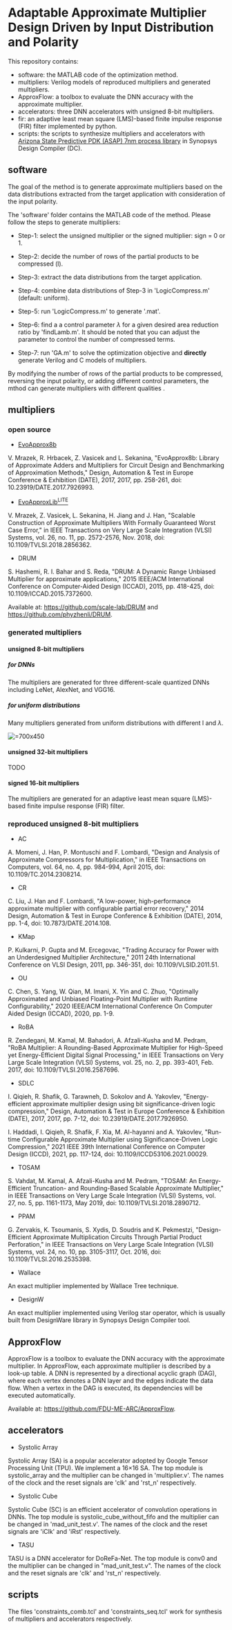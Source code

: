 # Adaptable Approximate Multiplier Design Driven by Input Distribution and Polarity

This repository contains:
- software: the MATLAB code of the optimization method.
- multipliers: Verilog models of reproduced multipliers and generated multipliers.
- ApproxFlow: a toolbox to evaluate the DNN accuracy with the approximate multiplier.
- accelerators: three DNN accelerators with unsigned 8-bit multipliers.
- fir: an adaptive least mean square (LMS)-based finite impulse response (FIR) filter implemented by python.
- scripts: the scripts to synthesize multipliers and accelerators with [Arizona State Predictive PDK (ASAP) 7nm process library](https://github.com/The-OpenROAD-Project/asap7) in Synopsys Design Compiler (DC).

## software

The goal of the method is to generate approximate multipliers based on the data distributions extracted from the target application with consideration of the input polarity.

The 'software' folder contains the MATLAB code of the method. Please follow the steps to generate multipliers:

- Step-1: select the unsigned multiplier or the signed multiplier: sign = 0 or 1.

- Step-2: decide the number of rows of the partial products to be compressed (l).

- Step-3: extract the data distributions from the target application.

- Step-4: combine data distributions of Step-3 in 'LogicCompress.m' (default: uniform).

- Step-5: run 'LogicCompress.m' to generate '.mat'.

- Step-6: find a a control parameter $\lambda$ for a given desired area reduction ratio by 'findLamb.m'. It should be noted that you can adjust the parameter to control the number of compressed terms.

- Step-7: run 'GA.m' to solve the optimization objective and **directly** generate Verilog and C models of multipliers.

By modifying the number of rows of the partial products to be compressed, reversing the input polarity, or adding different control parameters, the mthod can generate multipliers with different qualities .

## multipliers

<!--- The Verilog models of reproduced multipliers and generated multipliers are provided. -->

### open source

- [EvoApprox8b](http://www.fit.vutbr.cz/research/groups/ehw/approxlib/)

<!--- [EvoApprox8b](http://www.fit.vutbr.cz/research/groups/ehw/approxlib/) is a library that contains 500 Pareto optimal 8-bit approximate multipliers evolved by a multi-objective Cartesian Genetic Programming (CGP). The library provides Verilog, Matlab, and C models of all approximate circuits. -->
[//]: # (In addition to standard circuit parameters, circuit error is given for seven different error metrics.)

V. Mrazek, R. Hrbacek, Z. Vasicek and L. Sekanina, "EvoApprox8b:  Library of Approximate Adders and Multipliers for Circuit Design and Benchmarking of Approximation Methods," Design, Automation & Test in Europe Conference & Exhibition (DATE), 2017, 2017, pp. 258-261, doi: 10.23919/DATE.2017.7926993.

- [EvoApproxLib<sup>LITE</sup>](https://ehw.fit.vutbr.cz/evoapproxlib/)

<!--- [EvoApproxLib<sup>LITE</sup>](https://ehw.fit.vutbr.cz/evoapproxlib/) is a lightweight library of approximate circuits with formally guaranteed error parameters based on [EvoApprox8b](http://www.fit.vutbr.cz/research/groups/ehw/approxlib/). Hardware as well as software models are provided for each circuit. -->

V. Mrazek, Z. Vasicek, L. Sekanina, H. Jiang and J. Han, "Scalable Construction of Approximate Multipliers With Formally Guaranteed Worst Case Error," in IEEE Transactions on Very Large Scale Integration (VLSI) Systems, vol. 26, no. 11, pp. 2572-2576, Nov. 2018, doi: 10.1109/TVLSI.2018.2856362.

- DRUM

S. Hashemi, R. I. Bahar and S. Reda, "DRUM: A Dynamic Range Unbiased Multiplier for approximate applications," 2015 IEEE/ACM International Conference on Computer-Aided Design (ICCAD), 2015, pp. 418-425, doi: 10.1109/ICCAD.2015.7372600.

Available at: https://github.com/scale-lab/DRUM and https://github.com/phyzhenli/DRUM.

### generated multipliers

#### unsigned 8-bit multipliers

##### for DNNs
The multipliers are generated for three different-scale quantized DNNs including LeNet, AlexNet, and VGG16.

##### for uniform distributions
Many multipliers generated from uniform distributions with different l and $\lambda$.

![](figs/PDA_MAE.png "=700x450")

#### unsigned 32-bit multipliers

TODO

#### signed 16-bit multipliers

The multipliers are generated for an adaptive least mean square (LMS)-based finite impulse response (FIR) filter.

### reproduced unsigned 8-bit multipliers

- AC

<!--- AC is a multiplier with two approximate 4-2 compressors. -->

A. Momeni, J. Han, P. Montuschi and F. Lombardi, "Design and Analysis of Approximate Compressors for Multiplication," in IEEE Transactions on Computers, vol. 64, no. 4, pp. 984-994, April 2015, doi: 10.1109/TC.2014.2308214.

- CR

<!--- CR leverages a newly-designed approximate adder that limits its carry propagation to the nearest neighbors for fast partial product accumulation. Different levels of accuracy can be achieved through a configurable error recovery by using different numbers of most significant bits (MSBs) for error reduction. -->

C. Liu, J. Han and F. Lombardi, "A low-power, high-performance approximate multiplier with configurable partial error recovery," 2014 Design, Automation & Test in Europe Conference & Exhibition (DATE), 2014, pp. 1-4, doi: 10.7873/DATE.2014.108.

- KMap

<!--- KMap is a multiplier architecture with tunable error characteristics, that leverages a modified inaccurate 2×2 building block. -->

P. Kulkarni, P. Gupta and M. Ercegovac, "Trading Accuracy for Power with an Underdesigned Multiplier Architecture," 2011 24th International Conference on VLSI Design, 2011, pp. 346-351, doi: 10.1109/VLSID.2011.51.

- OU

<!--- OU is an approximate and unbiased floating-point multiplier, which is mathematically proved optimal in terms of square error for the given bases of the space {1, x, y, x<sub>2</sub>, y<sub>2</sub>}. We use the method to generate integer multipliers. -->

C. Chen, S. Yang, W. Qian, M. Imani, X. Yin and C. Zhuo, "Optimally Approximated and Unbiased Floating-Point Multiplier with Runtime Configurability," 2020 IEEE/ACM International Conference On Computer Aided Design (ICCAD), 2020, pp. 1-9.

- RoBA

<!--- RoBA is a multiplier that rounds the operands to the nearest exponent of two. -->

R. Zendegani, M. Kamal, M. Bahadori, A. Afzali-Kusha and M. Pedram, "RoBA Multiplier: A Rounding-Based Approximate Multiplier for High-Speed yet Energy-Efficient Digital Signal Processing," in IEEE Transactions on Very Large Scale Integration (VLSI) Systems, vol. 25, no. 2, pp. 393-401, Feb. 2017, doi: 10.1109/TVLSI.2016.2587696.

- SDLC

<!--- SDLC is an energy-efficient approximate multiplier design using a significance-driven logic compression approach. Fundamental to this approach is an algorithmic and configurable lossy compression of the partial product rows based on their progressive bit significance. -->

I. Qiqieh, R. Shafik, G. Tarawneh, D. Sokolov and A. Yakovlev, "Energy-efficient approximate multiplier design using bit significance-driven logic compression," Design, Automation & Test in Europe Conference & Exhibition (DATE), 2017, 2017, pp. 7-12, doi: 10.23919/DATE.2017.7926950.

I. Haddadi, I. Qiqieh, R. Shafik, F. Xia, M. Al-hayanni and A. Yakovlev, "Run-time Configurable Approximate Multiplier using Significance-Driven Logic Compression," 2021 IEEE 39th International Conference on Computer Design (ICCD), 2021, pp. 117-124, doi: 10.1109/ICCD53106.2021.00029.

- TOSAM

S. Vahdat, M. Kamal, A. Afzali-Kusha and M. Pedram, "TOSAM: An Energy-Efficient Truncation- and Rounding-Based Scalable Approximate Multiplier," in IEEE Transactions on Very Large Scale Integration (VLSI) Systems, vol. 27, no. 5, pp. 1161-1173, May 2019, doi: 10.1109/TVLSI.2018.2890712.

- PPAM

G. Zervakis, K. Tsoumanis, S. Xydis, D. Soudris and K. Pekmestzi, "Design-Efficient Approximate Multiplication Circuits Through Partial Product Perforation," in IEEE Transactions on Very Large Scale Integration (VLSI) Systems, vol. 24, no. 10, pp. 3105-3117, Oct. 2016, doi: 10.1109/TVLSI.2016.2535398.

- Wallace

An exact multiplier implemented by Wallace Tree technique.

- DesignW

An exact multiplier implemented using Verilog star operator, which is usually built from DesignWare library in Synopsys Design Compiler tool.


## ApproxFlow

ApproxFlow is a toolbox to evaluate the DNN accuracy with the approximate multiplier. In ApproxFlow, each approximate multiplier is described by a look-up table. A DNN is represented by a directional acyclic graph (DAG), where each vertex denotes a DNN layer and the edges indicate the data flow. When a vertex in the DAG is executed, its dependencies will be executed automatically.

Available at: https://github.com/FDU-ME-ARC/ApproxFlow.

## accelerators

- Systolic Array

Systolic Array (SA) is a popular accelerator adopted by Google Tensor Processing Unit (TPU). We implement a 16×16 SA. The top module is systolic_array and the multiplier can be changed in 'multiplier.v'. The names of the clock and the reset signals are 'clk' and 'rst_n' respectively.

<!--- N. Jouppi, C. Young, N. Patil and D. Patterson, "Motivation for and Evaluation of the First Tensor Processing Unit," in IEEE Micro, vol. 38, no. 3, pp. 10-19, May./Jun. 2018, doi: 10.1109/MM.2018.032271057. -->

- Systolic Cube

Systolic Cube (SC) is an efficient accelerator of convolution operations in DNNs. The top module is systolic_cube_without_fifo and the multiplier can be changed in 'mad_unit_test.v'. The names of the clock and the reset signals are 'iClk' and 'iRst' respectively.

<!--- Yongchen Wang, Ying Wang, Huawei Li, Cong Shi, and Xiaowei Li. 2019. Systolic Cube: A Spatial 3D CNN Accelerator Architecture for Low Power Video Analysis. In Proceedings of the 56th Annual Design Automation Conference 2019 (DAC '19). Association for Computing Machinery, New York, NY, USA, Article 210, 1–6. DOI:https://doi.org/10.1145/3316781.3317919 -->

- TASU

TASU is a DNN accelerator for DoReFa-Net. The top module is conv0 and the multiplier can be changed in "mad_unit_test.v". The names of the clock and the reset signals are 'clk' and 'rst_n' respectively.

<!--- L. Jiao, C. Luo, W. Cao, X. Zhou and L. Wang, "Accelerating low bit-width convolutional neural networks with embedded FPGA," 2017 27th International Conference on Field Programmable Logic and Applications (FPL), 2017, pp. 1-4, doi: 10.23919/FPL.2017.8056820. -->

## scripts

The files 'constraints_comb.tcl' and 'constraints_seq.tcl' work for synthesis of multipliers and accelerators respectively.
